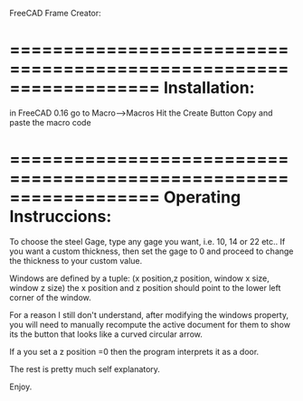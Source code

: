 FreeCAD Frame Creator:

==================================================================
Installation:
==================================================================
in FreeCAD 0.16 go to Macro-->Macros 
Hit the Create Button
Copy and paste the macro code

==================================================================
Operating Instruccions:
=================================================================

To choose the steel Gage, type any gage you want, i.e.  10, 14 or 22 etc.. If you want
a custom thickness, then set the gage to 0 and proceed to change the thickness 
to your custom value.

Windows are defined by a tuple: 
(x position,z position,  window x size, window z size)
the x position and z position should point to the lower left corner
of the window. 

For a reason I still don't understand, after modifying the windows property, 
you will need to manually recompute the active document for them to show
its the button that looks like a curved circular arrow.


If a you set a z position =0 then the program interprets it as a door.

The rest is pretty much self explanatory.

Enjoy.


